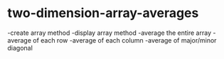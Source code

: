 # two-dimension-array-averages

-create array method
-display array method
-average the entire array 
-average of each row
-average of each column
-average of major/minor diagonal
